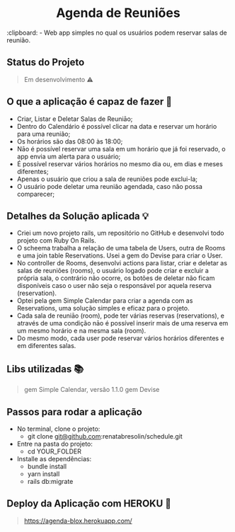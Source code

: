 <h1 align="center"> Agenda de Reuniões </h1>
:clipboard: - Web app simples no qual os usuários podem reservar salas de reunião.


## Status do Projeto
> Em desenvolvimento :warning:


## O que a aplicação é capaz de fazer :checkered_flag:
- Criar, Listar e Deletar Salas de Reuniāo;
- Dentro do Calendário é possível clicar na data e reservar um horário para uma reunião;
- Os horários são das 08:00 às 18:00;
- Nāo é possível reservar uma sala em um horário que já foi reservado, o app envia um alerta para o usuário;
- É possível reservar vários horários no mesmo dia ou, em dias e meses diferentes;
- Apenas o usuário que criou a sala de reuniões pode exclui-la;
- O usuário pode deletar uma reunião agendada, caso não possa comparecer;


## Detalhes da Solução aplicada :bulb:

- Criei um novo projeto rails, um repositório no GitHub e desenvolvi todo projeto com Ruby On Rails.
- O scheema trabalha a relação de uma tabela de Users, outra de Rooms e uma join table Reservations. Usei a gem do Devise para criar o User.
- No controller de Rooms, desenvolvi actions para listar, criar e deletar as salas de reuniões (rooms), o usuário logado pode criar e excluir a própria sala, o contrário não ocorre, os botões de deletar não ficam disponíveis caso o user não seja o responsável por aquela reserva (reservation).
- Optei pela gem Simple Calendar para criar a agenda com as Reservations, uma solução simples e eficaz para o projeto.
- Cada sala de reuniāo (room), pode ter várias reservas (reservations), e através de uma condição nāo é possível inserir mais de uma reserva em um mesmo horário e na mesma sala (room).
- Do mesmo modo, cada user pode reservar vários horários diferentes e em diferentes salas.

## Libs utilizadas :books:

> gem Simple Calendar, versão 1.1.0
> gem Devise

## Passos para rodar a aplicação

- No terminal, clone o projeto:
  - git clone git@github.com:renatabresolin/schedule.git
- Entre na pasta do projeto:
  - cd YOUR_FOLDER
- Installe as dependências:
  - bundle install
  - yarn install
  - rails db:migrate

## Deploy da Aplicação com HEROKU :dash:

> https://agenda-blox.herokuapp.com/

